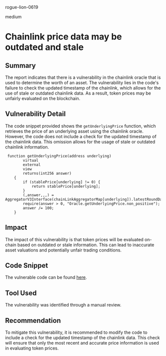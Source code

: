 rogue-lion-0619

medium

# Chainlink price data may be outdated and stale

## Summary

The report indicates that there is a vulnerability in the chainlink oracle that is used to determine the worth of an asset. The vulnerability lies in the code's failure to check the updated timestamp of the chainlink, which allows for the use of stale or outdated chainlink data. As a result, token prices may be unfairly evaluated on the blockchain.

## Vulnerability Detail

The code snippet provided shows the `getUnderlyingPrice` function, which retrieves the price of an underlying asset using the chainlink oracle. However, the code does not include a check for the updated timestamp of the chainlink data. This omission allows for the usage of stale or outdated chainlink information.

```solidity
 function getUnderlyingPrice(address underlying)
        virtual
        external
        view
        returns(int256 answer)
    {
        if (stablePrice[underlying] != 0) {
            return stablePrice[underlying];
        }
        (,answer,,,) = AggregatorV3Interface(chainLinkAggregatorMap[underlying]).latestRoundData();
        require(answer > 0, "Oracle.getUnderlyingPrice.non_positive");
        answer /= 100;
    }
```

## Impact

The impact of this vulnerability is that token prices will be evaluated on-chain based on outdated or stale information. This can lead to inaccurate asset valuations and potentially unfair trading conditions.

## Code Snippet

The vulnerable code can be found [here](https://github.com/sherlock-audit/2023-04-hubble-exchange/blob/1f9a5ed0ca8f6004bbb7b099ecbb8ae796557849/hubble-protocol/contracts/Oracle.sol#L33).

## Tool Used

The vulnerability was identified through a manual review.

## Recommendation

To mitigate this vulnerability, it is recommended to modify the code to include a check for the updated timestamp of the chainlink data. This check will ensure that only the most recent and accurate price information is used in evaluating token prices.